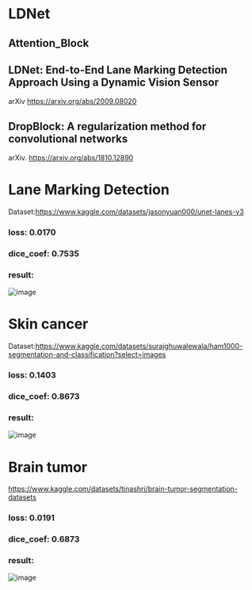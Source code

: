 # LDNet
## Attention_Block

## LDNet: End-to-End Lane Marking Detection Approach Using a Dynamic Vision Sensor
arXiv https://arxiv.org/abs/2009.08020
###
###
## DropBlock: A regularization method for convolutional networks
arXiv. https://arxiv.org/abs/1810.12890
###
###
# Lane Marking Detection
Dataset:https://www.kaggle.com/datasets/jasonyuan000/unet-lanes-v3
### loss: 0.0170 
### dice_coef: 0.7535
### result:
![image](https://user-images.githubusercontent.com/51045212/210163535-ce3dde2d-e91f-4a87-93b7-4eeede6c6f38.png)
###
###
###
# Skin cancer
Dataset:https://www.kaggle.com/datasets/surajghuwalewala/ham1000-segmentation-and-classification?select=images
### loss: 0.1403
### dice_coef: 0.8673
### result:
![image](https://user-images.githubusercontent.com/51045212/210163607-9b3177d5-64d5-4643-a207-5df87a30f706.png)
###
###
###
# Brain tumor
https://www.kaggle.com/datasets/tinashri/brain-tumor-segmentation-datasets
### loss: 0.0191
### dice_coef: 0.6873
### result:
![image](https://user-images.githubusercontent.com/51045212/210163648-610ba6ae-7984-4cd8-901f-b597f2e4b4cc.png)







